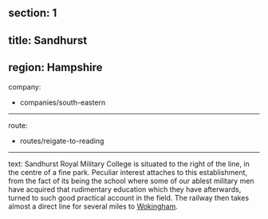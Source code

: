 section: 1
----
title: Sandhurst
----
region: Hampshire
----
company:
- companies/south-eastern
----
route:
- routes/reigate-to-reading
----
text: Sandhurst Royal Military College is situated to the right of the line, in the centre of a fine park. Peculiar interest attaches to this establishment, from the fact of its being the school where some of our ablest military men have acquired that rudimentary education which they have afterwards, turned to such good practical account in the field. The railway then takes almost a direct line for several miles to [Wokingham](/stations/wokingham).